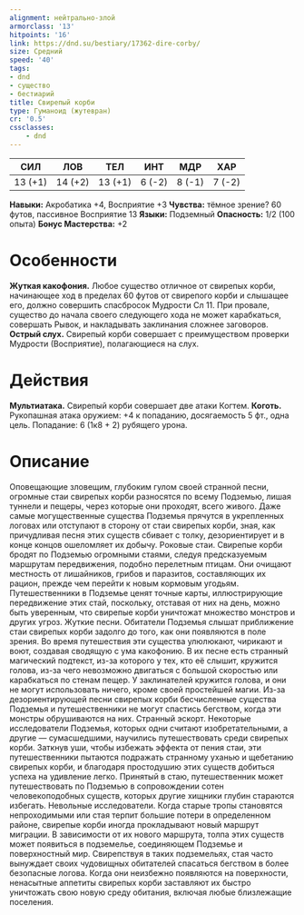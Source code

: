 ```yaml
---
alignment: нейтрально-злой
armorclass: '13'
hitpoints: '16'
link: https://dnd.su/bestiary/17362-dire-corby/
size: Средний
speed: '40'
tags:
- dnd
- существо
- бестиарий
title: Свирепый корби
type: Гуманоид (жутевран)
cr: '0.5'
cssclasses:
    - dnd
---
```



| СИЛ | ЛОВ | ТЕЛ | ИНТ | МДР | ХАР |
|---|---|---|---|---|---|
| 13 (+1) | 14 (+2) | 13 (+1) | 6 (-2) | 8 (-1) | 7 (-2) |
**Навыки:** Акробатика +4, Восприятие +3
**Чувства:** тёмное зрение? 60 футов, пассивное Восприятие 13
**Языки:** Подземный
**Опасность:** 1/2 (100 опыта)
**Бонус Мастерства:** +2


# Особенности
**Жуткая какофония.** Любое существо отличное от свирепых корби, начинающее ход в пределах 60 футов от свирепого корби и слышащее его, должно совершить спасбросок Мудрости Сл 11. При провале, существо до начала своего следующего хода не может карабкаться, совершать Рывок, и накладывать заклинания сложнее заговоров.
**Острый слух.** Свирепый корби совершает с преимуществом проверки Мудрости (Восприятие), полагающиеся на слух.


# Действия
**Мультиатака.** Свирепый корби совершает две атаки Когтем.
**Коготь.** Рукопашная атака оружием: +4 к попаданию, досягаемость 5 фт., одна цель. Попадание: 6 (1к8 + 2) рубящего урона.


# Описание
Оповещающие зловещим, глубоким гулом своей странной песни, огромные стаи свирепых корби разносятся по всему Подземью, лишая туннели и пещеры, через которые они проходят, всего живого. Даже самые могущественные существа Подземья прячутся в укрепленных логовах или отступают в сторону от стаи свирепых корби, зная, как причудливая песня этих существ сбивает с толку, дезориентирует и в конце концов ошеломляет их добычу.  Роковые стаи. Свирепые корби бродят по Подземью огромными стаями, следуя предсказуемым маршрутам передвижения, подобно перелетным птицам. Они очищают местность от лишайников, грибов и паразитов, составляющих их рацион, прежде чем перейти к новым кормовым угодьям. Путешественники в Подземье ценят точные карты, иллюстрирующие передвижение этих стай, поскольку, отставая от них на день, можно быть уверенным, что свирепые корби уничтожат множество монстров и других угроз. Жуткие песни. Обитатели Подземья слышат приближение стаи свирепых корби задолго до того, как они появляются в поле зрения. Во время путешествия эти существа улюлюкают, чирикают и воют, создавая сводящую с ума какофонию. В их песне есть странный магический подтекст, из-за которого у тех, кто её слышит, кружится голова, из-за чего невозможно двигаться с большой скоростью или карабкаться по стенам пещер. У заклинателей кружится голова, и они не могут использовать ничего, кроме своей простейшей магии. Из-за дезориентирующей песни свирепых корби бесчисленные существа Подземья и путешественники не могут спастись бегством, когда эти монстры обрушиваются на них. Странный эскорт. Некоторые исследователи Подземья, которых одни считают изобретательными, а другие — сумасшедшими, научились путешествовать среди свирепых корби. Заткнув уши, чтобы избежать эффекта от пения стаи, эти путешественники пытаются подражать странному уханью и щебетанию свирепых корби, и благодаря простодушию этих существ добиться успеха на удивление легко. Принятый в стаю, путешественник может путешествовать по Подземью в сопровождении сотен человекоподобных существ, которых другие хищники глубин стараются избегать. Невольные исследователи. Когда старые тропы становятся непроходимыми или стая терпит большие потери в определенном районе, свирепые корби иногда прокладывают новый маршрут миграции. В зависимости от их нового маршрута, толпа этих существ может появиться в подземелье, соединяющем Подземье и поверхностный мир. Свирепствуя в таких подземельях, стая часто вынуждает своих чудовищных обитателей спасаться бегством в более безопасные логова. Когда они неизбежно появляются на поверхности, ненасытные аппетиты свирепых корби заставляют их быстро уничтожать свою новую среду обитания, включая любые близлежащие поселения.